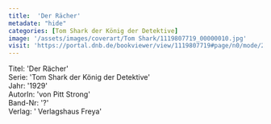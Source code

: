 ```yaml
---
title:  'Der Rächer'
metadate: "hide"
categories: [Tom Shark der König der Detektive]
image: '/assets/images/coverart/Tom Shark/1119807719_00000010.jpg'
visit: 'https://portal.dnb.de/bookviewer/view/1119807719#page/n0/mode/2up'
---
```

Titel: 'Der Rächer' <br>
Serie: 'Tom Shark der König der Detektive' <br>
Jahr: '1929' <br>
AutorIn: 'von Pitt Strong' <br>
Band-Nr: '?' <br>
Verlag: ' Verlagshaus Freya'